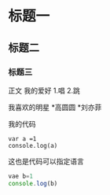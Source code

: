 # 标题一
## 标题二
### 标题三

正文
我的爱好
1.唱
2.跳

我喜欢的明星
*高圆圆
*刘亦菲

我的代码

    var a =1
    console.log(a)
    
这也是代码可以指定语言

```javascript
vae b=1
console.log(b)
```
